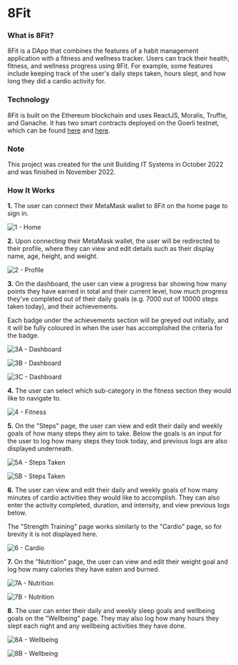 # 8Fit
### What is 8Fit?
8Fit is a DApp that combines the features of a habit management application with a fitness and wellness tracker. Users can track their health, fitness, and wellness progress using 8Fit. For example, some features include keeping track of the user's daily steps taken, hours slept, and how long they did a cardio activity for.

### Technology
8Fit is built on the Ethereum blockchain and uses ReactJS, Moralis, Truffle, and Ganache. It has two smart contracts deployed on the Goerli testnet, which can be found [here](https://goerli.etherscan.io/address/0x83a052C2723287CC26F8Cc5d6E5CbC8E9B90A3d9) and [here](https://goerli.etherscan.io/address/0x560d225B132A5fBe5cfdC15C93A82b2D7E46d344).

### Note
This project was created for the unit Building IT Systems in October 2022 and was finished in November 2022.

### How It Works
**1.** The user can connect their MetaMask wallet to 8Fit on the home page to sign in.

![1 - Home](https://user-images.githubusercontent.com/37799039/205637176-21369e1f-74e0-437c-a51a-95ead0b97614.PNG)

**2.** Upon connecting their MetaMask wallet, the user will be redirected to their profile, where they can view and edit details such as their display name, age, height, and weight.

![2 - Profile](https://user-images.githubusercontent.com/37799039/205638312-732973e6-20b9-40fb-8683-b7de0a176910.PNG)

**3.** On the dashboard, the user can view a progress bar showing how many points they have earned in total and their current level, how much progress they've completed out of their daily goals (e.g. 7000 out of 10000 steps taken today), and their achievements.

Each badge under the achievements section will be greyed out initially, and it will be fully coloured in when the user has accomplished the criteria for the badge.

![3A - Dashboard](https://user-images.githubusercontent.com/37799039/205638752-6d4691a4-b7d4-49ef-9856-48239fcfa162.PNG)

![3B - Dashboard](https://user-images.githubusercontent.com/37799039/205638781-013ec702-2c2a-4511-a26c-db830c13c32f.PNG)

![3C - Dashboard](https://user-images.githubusercontent.com/37799039/205638805-c14b6d3a-392f-46bb-90b0-7509ce679562.PNG)

**4.** The user can select which sub-category in the fitness section they would like to navigate to.

![4 - Fitness](https://user-images.githubusercontent.com/37799039/205640704-0de24c65-ba41-4de3-893f-ca1f52313ab4.PNG)

**5.** On the "Steps" page, the user can view and edit their daily and weekly goals of how many steps they aim to take. Below the goals is an input for the user to log how many steps they took today, and previous logs are also displayed underneath.

![5A - Steps Taken](https://user-images.githubusercontent.com/37799039/205650098-8747d2ef-03c5-468f-af80-32c3852c31f1.PNG)

![5B - Steps Taken](https://user-images.githubusercontent.com/37799039/205650135-629597a4-d11d-46b1-aed5-bbe28d1105cf.PNG)

**6.** The user can view and edit their daily and weekly goals of how many minutes of cardio activities they would like to accomplish. They can also enter the activity completed, duration, and intensity, and view previous logs below.

The "Strength Training" page works similarly to the "Cardio" page, so for brevity it is not displayed here.

![6 - Cardio](https://user-images.githubusercontent.com/37799039/205650730-1fd15c6c-1e8d-4482-8090-9597e1976aac.PNG)

**7.** On the "Nutrition" page, the user can view and edit their weight goal and log how many calories they have eaten and burned.

![7A - Nutrition](https://user-images.githubusercontent.com/37799039/205650753-74382e40-51d4-4b2b-ace5-73142c019ca5.PNG)

![7B - Nutrition](https://user-images.githubusercontent.com/37799039/205650777-0d1af544-2e57-41b2-8000-50182e1123ba.PNG)

**8.** The user can enter their daily and weekly sleep goals and wellbeing goals on the "Wellbeing" page. They may also log how many hours they slept each night and any wellbeing activities they have done.

![8A - Wellbeing](https://user-images.githubusercontent.com/37799039/205650810-8ad466db-4abb-40b8-9ff3-cd89f3e03864.PNG)

![8B - Wellbeing](https://user-images.githubusercontent.com/37799039/205650830-9606197f-e726-4fc6-b69a-926ebff18058.PNG)
